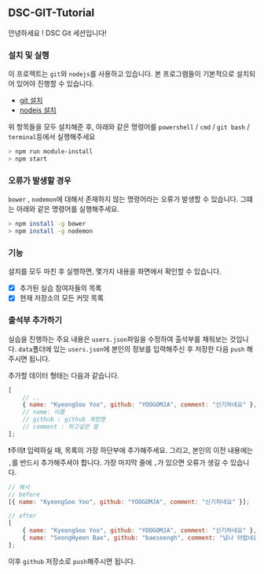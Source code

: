 ## DSC-GIT-Tutorial

안녕하세요 ! DSC Git 세션입니다!

### 설치 및 실행

이 프로젝트는 `git`와 `nodejs`를 사용하고 있습니다. 본 프로그램들이 기본적으로 설치되어 있어야 진행할 수 있습니다.

-   [git 설치](https://git-scm.com/downloads)
-   [nodejs 설치](https://nodejs.org/ko/download/)

위 항목들을 모두 설치해준 후, 아래와 같은 명령어를 `powershell` / `cmd` / `git bash` / `terminal`등에서 실행해주세요

```bash
> npm run module-install
> npm start
```

### 오류가 발생할 경우

`bower` , `nodemon`에 대해서 존재하지 않는 명령어라는 오류가 발생할 수 있습니다. 그떄는 아래와 같은 명령어를 실행해주세요.

```bash
> npm install -g bower
> npm install -g nodemon
```

### 기능

설치를 모두 마친 후 실행하면, 몇가지 내용을 화면에서 확인할 수 있습니다.

-   [x] 추가된 실습 참여자들의 목록
-   [x] 현재 저장소의 모든 커밋 목록

### 출석부 추가하기

실습을 진행하는 주요 내용은 `users.json`파일을 수정하여 출석부를 채워보는 것입니다.
`data`폴더에 있는 `users.json`에 본인의 정보를 입력해주신 후 저장한 다음 `push` 해주시면 됩니다.

추가할 데이터 형태는 다음과 같습니다.

```javascript
[
    // ..
    { name: "KyeongSoo Yoo", github: "YOOGOMJA", comment: "신기하네요" },
    // name: 이름
    // github : github 계정명
    // comment : 하고싶은 말
];
```

❗️주의❗️
입력하실 때, 목록의 가장 하단부에 추가해주세요. 그리고, 본인의 이전 내용에는 `,`를 반드시 추가해주셔야 합니다.
가장 마지막 줄에 `,`가 있으면 오류가 생길 수 있습니다.

```javascript
// 예시
// before
[{ name: "KyeongSoo Yoo", github: "YOOGOMJA", comment: "신기하네요" }];

// after
[
    { name: "KyeongSoo Yoo", github: "YOOGOMJA", comment: "신기하네요" },
    { name: "SeongHyeon Bae", github: "baeseongh", comment: "넘나 어렵네요" }
];
```

이후 `github` 저장소로 `push`해주시면 됩니다.
